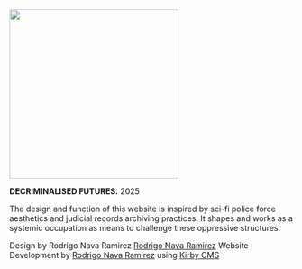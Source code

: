 <img src="https://decriminalisedfutures.org/assets/logos/favicon.png" width="300">

**DECRIMINALISED FUTURES.**
2025

The design and function of this website is inspired by sci-fi police force aesthetics and judicial records archiving practices. It shapes and works as a systemic occupation as means to challenge these oppressive structures.

Design by Rodrigo Nava Ramirez [Rodrigo Nava Ramirez](https://rodrigonava.mx/)
Website Development by [Rodrigo Nava Ramirez](https://rodrigonava.mx/) using [Kirby CMS](https://getkirby.com)
